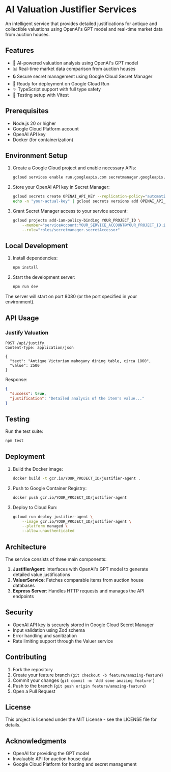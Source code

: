 # AI Valuation Justifier Services

An intelligent service that provides detailed justifications for antique and collectible valuations using OpenAI's GPT model and real-time market data from auction houses.

## Features

- 🤖 AI-powered valuation analysis using OpenAI's GPT model
- 📊 Real-time market data comparison from auction houses
- 🔒 Secure secret management using Google Cloud Secret Manager
- 🚀 Ready for deployment on Google Cloud Run
- ✨ TypeScript support with full type safety
- 🧪 Testing setup with Vitest

## Prerequisites

- Node.js 20 or higher
- Google Cloud Platform account
- OpenAI API key
- Docker (for containerization)

## Environment Setup

1. Create a Google Cloud project and enable necessary APIs:
   ```bash
   gcloud services enable run.googleapis.com secretmanager.googleapis.com
   ```

2. Store your OpenAI API key in Secret Manager:
   ```bash
   gcloud secrets create OPENAI_API_KEY --replication-policy="automatic"
   echo -n "your-actual-key" | gcloud secrets versions add OPENAI_API_KEY --data-file=-
   ```

3. Grant Secret Manager access to your service account:
   ```bash
   gcloud projects add-iam-policy-binding YOUR_PROJECT_ID \
       --member="serviceAccount:YOUR_SERVICE_ACCOUNT@YOUR_PROJECT_ID.iam.gserviceaccount.com" \
       --role="roles/secretmanager.secretAccessor"
   ```

## Local Development

1. Install dependencies:
   ```bash
   npm install
   ```

2. Start the development server:
   ```bash
   npm run dev
   ```

The server will start on port 8080 (or the port specified in your environment).

## API Usage

### Justify Valuation

```http
POST /api/justify
Content-Type: application/json

{
  "text": "Antique Victorian mahogany dining table, circa 1860",
  "value": 2500
}
```

Response:
```json
{
  "success": true,
  "justification": "Detailed analysis of the item's value..."
}
```

## Testing

Run the test suite:
```bash
npm test
```

## Deployment

1. Build the Docker image:
   ```bash
   docker build -t gcr.io/YOUR_PROJECT_ID/justifier-agent .
   ```

2. Push to Google Container Registry:
   ```bash
   docker push gcr.io/YOUR_PROJECT_ID/justifier-agent
   ```

3. Deploy to Cloud Run:
   ```bash
   gcloud run deploy justifier-agent \
       --image gcr.io/YOUR_PROJECT_ID/justifier-agent \
       --platform managed \
       --allow-unauthenticated
   ```

## Architecture

The service consists of three main components:

1. **JustifierAgent**: Interfaces with OpenAI's GPT model to generate detailed value justifications
2. **ValuerService**: Fetches comparable items from auction house databases
3. **Express Server**: Handles HTTP requests and manages the API endpoints

## Security

- OpenAI API key is securely stored in Google Cloud Secret Manager
- Input validation using Zod schema
- Error handling and sanitization
- Rate limiting support through the Valuer service

## Contributing

1. Fork the repository
2. Create your feature branch (`git checkout -b feature/amazing-feature`)
3. Commit your changes (`git commit -m 'Add some amazing feature'`)
4. Push to the branch (`git push origin feature/amazing-feature`)
5. Open a Pull Request

## License

This project is licensed under the MIT License - see the LICENSE file for details.

## Acknowledgments

- OpenAI for providing the GPT model
- Invaluable API for auction house data
- Google Cloud Platform for hosting and secret management